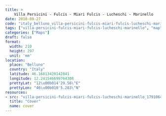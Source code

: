 ```yaml
---
title: > 
    Villa Persicini - Fulcis - Miari Fulcis - Lucheschi - Marinello
date: 2018-09-27
code: "italy_belluno_villa-persicini-fulcis-miari-fulcis-lucheschi-marinello_1791064"
tags: ["villa-persicini-fulcis-miari-fulcis-lucheschi-marinello", "map", "architecture", "buildings", "Belluno", "Italy"]
categories: ["Maps"]
draft: false
format:
  width: 210
  height: 297
  unit: 'mm'
location:
  place: "Belluno"
  country: "Italy"
  latitude: 46.16813420142841
  longitude: 12.241546699764308
  prettyLat: "12\u00b014'29.56\"E"
  prettyLon: "46\u00b010'5.283\"N"
resources:
- src: "villa-persicini-fulcis-miari-fulcis-lucheschi-marinello_1791064.png"
  title: "Cover"
  name: cover
---
```

